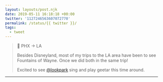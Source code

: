 ```yaml
---
layout: layouts/post.njk
date: 2019-05-11 16:18:18 +00:00
twitter: '1127246563607072770'
permalink: /status/{{ twitter }}/
tags: 
  - tweet
---
```


> 🚙 PHX → LA
> 
> Besides Disneyland, most of my trips to the LA area have been to see Fountains of Wayne. Once we did both in the same trip!
> 
> Excited to see [@lookpark](https://twitter.com/lookpark) sing and play geetar this time around.

---
